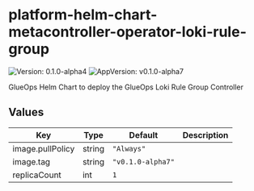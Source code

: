 # platform-helm-chart-metacontroller-operator-loki-rule-group

![Version: 0.1.0-alpha4](https://img.shields.io/badge/Version-0.1.0--alpha4-informational?style=flat-square) ![AppVersion: v0.1.0-alpha7](https://img.shields.io/badge/AppVersion-v0.1.0--alpha7-informational?style=flat-square)

GlueOps Helm Chart to deploy the GlueOps Loki Rule Group Controller

## Values

| Key | Type | Default | Description |
|-----|------|---------|-------------|
| image.pullPolicy | string | `"Always"` |  |
| image.tag | string | `"v0.1.0-alpha7"` |  |
| replicaCount | int | `1` |  |
